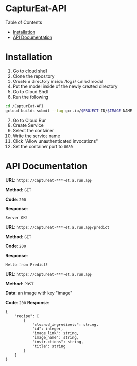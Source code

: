 # CapturEat-API

Table of Contents
- [Installation](#installation)
- [API Documentation](#api-documentation)

# Installation
1. Go to cloud shell
2. Clone the repository
3. Create a directory inside /logs/ called model
4. Put the model inside of the newly created directory
5. Go to Cloud Shell
6. Run the following
```sh
cd /CapturEat-API
gcloud builds submit --tag gcr.io/$PROJECT-ID/$IMAGE-NAME
```
7. Go to Cloud Run
8. Create Service
9. Select the container
10. Write the service name
11. Click "Allow unauthenticated invocations"
12. Set the container port to ```8080```

# API Documentation
**URL**: ```https://captureat-***-et.a.run.app```

**Method**: ```GET```

**Code**: ```200```

**Response**: 
```
Server OK!
```

**URL**: ```https://captureat-***-et.a.run.app/predict```

**Method**: ```GET```

**Code**: ```200```

**Response**: 
```
Hello from Predict!
```

**URL**: ```https://captureat-***-et.a.run.app```

**Method**: ```POST```

**Data**: an image with key "image"

**Code**: ```200```
**Response**: 
```
{
    "recipe": [
        {
            "cleaned_ingredients": string,
            "id": integer,
            "image_link": string,
            "image_name": string,
            "instructions": string,
            "title": string
        }
    ]
}
```
